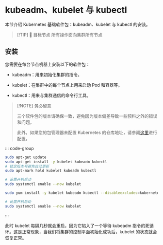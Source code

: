 # kubeadm、kubelet 与 kubectl

本节介绍 Kubernetes 基础软件包：kubeadm、kubelet 与 kubectl 的安装。

> [!TIP] 🎯 目标节点
> 所有操作面向集群所有节点

## 安装

您需要在每台节点机器上安装以下的软件包：

-   kubeadm：用来初始化集群的指令。

-   kubelet：在集群中的每个节点上用来启动 Pod 和容器等。

-   kubectl：用来与集群通信的命令行工具。

> [!NOTE] 务必留意
>
> 三个软件包的版本请确保一致，避免因为版本偏差导致一些预料之外的错误和问题。
>
> 此外，如果您的包管理器未配置 Kubernetes 的仓库地址，请参阅[这里](https://kubernetes.io/zh-cn/docs/setup/production-environment/tools/kubeadm/install-kubeadm/#installing-kubeadm-kubelet-and-kubectl)进行配置。

::: code-group

```bash [Ubuntu]
sudo apt-get update
sudo apt-get install -y kubelet kubeadm kubectl
# 锁定版本号避免自动更新
sudo apt-mark hold kubelet kubeadm kubectl

# 设置开机启动
sudo systemctl enable --now kubelet
```

```bash [CentOS]
sudo yum install -y kubelet kubeadm kubectl --disableexcludes=kubernetes

# 设置开机启动
sudo systemctl enable --now kubelet
```

:::

此时 kubelet 每隔几秒就会重启，因为它陷入了一个等待 kubeadm 指令的死循环。这是正常现象，当我们将集群的控制平面初始化成功后，kubelet 的状态就会恢复正常。
